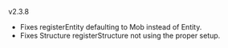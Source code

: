v2.3.8

- Fixes registerEntity defaulting to Mob instead of Entity.
- Fixes Structure registerStructure not using the proper setup. 